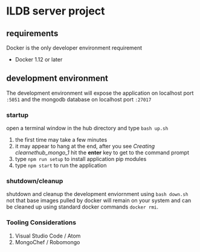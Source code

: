 # ILDB server project

## requirements
Docker is the only developer environment requirement
* Docker 1.12 or later

## development environment
The development environment will expose the application on localhost port `:5051` and the mongodb database on localhost port `:27017`

### startup
open a terminal window in the hub directory and type `bash up.sh`

1. the first time may take a few minutes
2. it may appear to hang at the end, after you see *Creating clearnethub_mongo_1*  hit the __enter__ key to get to the command prompt
3. type `npm run setup` to install application pip modules
4. type `npm start` to run the application

### shutdown/cleanup
shutdown and cleanup the development enviornment using `bash down.sh`  not that base images pulled by docker will remain on your system and can be cleaned up using standard docker commands `docker rmi`.

### Tooling Considerations
1. Visual Studio Code / Atom
2. MongoChef / Robomongo
